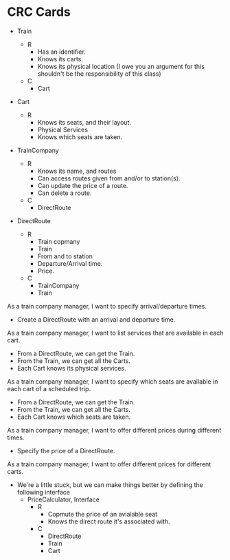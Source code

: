 # CRC Cards


 * Train
   * R
     * Has an identifier.
     * Knows its carts.
     * Knows its physical location (I owe you an argument for this shouldn't be the responsibility of this class)
   * C
     * Cart
 
 
 * Cart
   * R
     * Knows its seats, and their layout.
     * Physical Services
     * Knows which seats are taken.
 



 * TrainCompany
   * R
     * Knows its name, and routes
     * Can access routes given from and/or to station(s).
     * Can update the price of a route.
     * Can delete a route.
   * C
     * DirectRoute


 * DirectRoute
   * R
     * Train copmany
     * Train
     * From and to station
     * Departure/Arrival time.
     * Price.
   * C
     * TrainCompany
     * Train





As a train company manager, I want to specify arrival/departure times.
* Create a DirectRoute with an arrival and departure time.

As a train company manager, I want to list services that are available in each cart.
 * From a DirectRoute, we can get the Train.
 * From the Train, we can get all the Carts.
 * Each Cart knows its physical services.


As a train company manager, I want to specify which seats are available in each cart of a scheduled trip.
* From a DirectRoute, we can get the Train.
* From the Train, we can get all the Carts.
* Each Cart knows which seats are taken.


As a train company manager, I want to offer different prices during different times.
 * Specify the price of a DirectRoute.
 
As a train company manager, I want to offer different prices for different carts.
 * We're a little stuck, but we can make things better by defining the following interface
   * PriceCalculator, Interface
     * R
        * Copmute the price of an avialable seat
        * Knows the direct route it's associated with.
     * C
        * DirectRoute
        * Train
        * Cart
